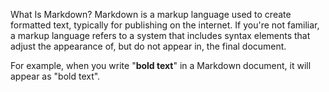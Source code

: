 What Is Markdown?
Markdown is a markup language used to create formatted text, typically for publishing on the internet. If you're not familiar, a markup language refers to a system that includes syntax elements that adjust the appearance of, but do not appear in, the final document.

For example, when you write "**bold text**" in a Markdown document, it will appear as "bold text".
